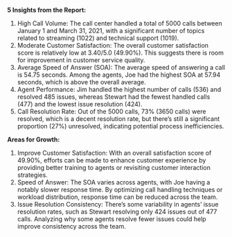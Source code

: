 **5 Insights from the Report:**
1.	High Call Volume: The call center handled a total of 5000 calls between January 1 and March 31, 2021, with a significant number of topics related to streaming (1022) and technical support (1019).
2.	Moderate Customer Satisfaction: The overall customer satisfaction score is relatively low at 3.40/5.0 (49.90%). This suggests there is room for improvement in customer service quality.
3. Average Speed of Answer (SOA): The average speed of answering a call is 54.75 seconds. Among the agents, Joe had the highest SOA at 57.94 seconds, which is above the overall average.
4.	Agent Performance: Jim handled the highest number of calls (536) and resolved 485 issues, whereas Stewart had the fewest handled calls (477) and the lowest issue resolution (424).
5.	Call Resolution Rate: Out of the 5000 calls, 73% (3650 calls) were resolved, which is a decent resolution rate, but there’s still a significant proportion (27%) unresolved, indicating potential process inefficiencies.

**Areas for Growth:**
1.	Improve Customer Satisfaction: With an overall satisfaction score of 49.90%, efforts can be made to enhance customer experience by providing better training to agents or revisiting customer interaction strategies.
2.	Speed of Answer: The SOA varies across agents, with Joe having a notably slower response time. By optimizing call handling techniques or workload distribution, response time can be reduced across the team.
3.	Issue Resolution Consistency: There’s some variability in agents’ issue resolution rates, such as Stewart resolving only 424 issues out of 477 calls. Analyzing why some agents resolve fewer issues could help improve consistency across the team.
